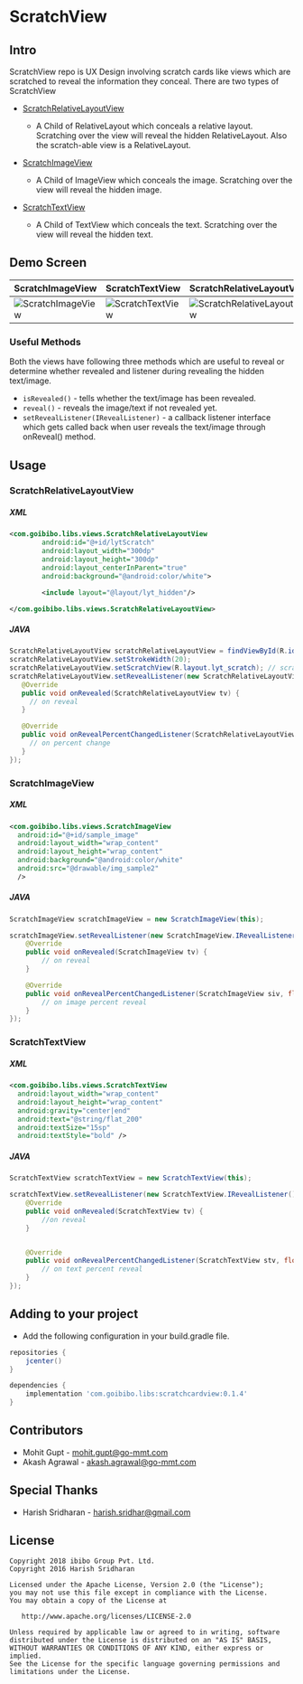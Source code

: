 # ScratchView


Intro
------

ScratchView repo is UX Design involving scratch cards like views which are scratched to reveal the information they conceal. There
are two types of ScratchView
* <a href='https://github.com/goibibo/ScratchCardView/blob/master/scratchcardview/src/main/java/com/goibibo/libs/views/ScratchRelativeLayoutView.java'> ScratchRelativeLayoutView</a>
    - A Child of RelativeLayout which conceals a relative layout. Scratching over the view will reveal the hidden RelativeLayout. Also the scratch-able view is a RelativeLayout.

* <a href='https://github.com/goibibo/ScratchCardView/blob/master/scratchcardview/src/main/java/com/goibibo/libs/views/ScratchImageView.java'> ScratchImageView</a>
    - A Child of ImageView which conceals the image. Scratching over the view will reveal the hidden image.

* <a href='https://github.com/goibibo/ScratchCardView/blob/master/scratchcardview/src/main/java/com/goibibo/libs/views/ScratchTextView.java'> ScratchTextView</a>
    - A Child of TextView which conceals the text. Scratching over the view will reveal the hidden text.


Demo Screen
------    

|     ScratchImageView                |        ScratchTextView              |        ScratchRelativeLayoutView              |
| ----------------------------  | ----------------------------- | ----------------------------- |
| ![ScratchImageView][scratch_image] | ![ScratchTextView][scratch_text]   | ![ScratchRelativeLayoutView][scratch_relative]   |

### Useful Methods

Both the views have following three methods which are useful to reveal or determine whether revealed and listener during revealing the hidden text/image.

* ```isRevealed()``` - tells whether the text/image has been revealed.
* ```reveal()``` - reveals the image/text if not revealed yet.
* ```setRevealListener(IRevealListener)``` - a callback listener interface which gets called back when user reveals the text/image
through onReveal() method.

Usage
--------

### ScratchRelativeLayoutView

##### XML

```xml
<com.goibibo.libs.views.ScratchRelativeLayoutView
        android:id="@+id/lytScratch"
        android:layout_width="300dp"
        android:layout_height="300dp"
        android:layout_centerInParent="true"
        android:background="@android:color/white">

        <include layout="@layout/lyt_hidden"/>

</com.goibibo.libs.views.ScratchRelativeLayoutView>

```

##### JAVA

```java
ScratchRelativeLayoutView scratchRelativeLayoutView = findViewById(R.id.lytScratch);
scratchRelativeLayoutView.setStrokeWidth(20);
scratchRelativeLayoutView.setScratchView(R.layout.lyt_scratch); // scratchable layout
scratchRelativeLayoutView.setRevealListener(new ScratchRelativeLayoutView.IRevealListener() {
   @Override
   public void onRevealed(ScratchRelativeLayoutView tv) {
     // on reveal
   }

   @Override
   public void onRevealPercentChangedListener(ScratchRelativeLayoutView siv, float percent) {
     // on percent change
   }
});

```


### ScratchImageView

##### XML

```xml
<com.goibibo.libs.views.ScratchImageView
  android:id="@+id/sample_image"
  android:layout_width="wrap_content"
  android:layout_height="wrap_content"
  android:background="@android:color/white"
  android:src="@drawable/img_sample2"
  />

```

##### JAVA

```java
ScratchImageView scratchImageView = new ScratchImageView(this);

scratchImageView.setRevealListener(new ScratchImageView.IRevealListener() {
    @Override
    public void onRevealed(ScratchImageView tv) {
        // on reveal
    }

    @Override
    public void onRevealPercentChangedListener(ScratchImageView siv, float percent) {
        // on image percent reveal
    }
});
```

### ScratchTextView

##### XML

```xml
<com.goibibo.libs.views.ScratchTextView
  android:layout_width="wrap_content"
  android:layout_height="wrap_content"
  android:gravity="center|end"
  android:text="@string/flat_200"
  android:textSize="15sp"
  android:textStyle="bold" />

```

##### JAVA

```java
ScratchTextView scratchTextView = new ScratchTextView(this);

scratchTextView.setRevealListener(new ScratchTextView.IRevealListener() {
    @Override
    public void onRevealed(ScratchTextView tv) {
        //on reveal
    }


    @Override
    public void onRevealPercentChangedListener(ScratchTextView stv, float percent) {
        // on text percent reveal
    }
});
```

Adding to your project
------------------------

- Add the following configuration in your build.gradle file.

```gradle
repositories {
    jcenter()
}

dependencies {
    implementation 'com.goibibo.libs:scratchcardview:0.1.4'
}
```

Contributors
------------

* Mohit Gupt - <mohit.gupt@go-mmt.com>
* Akash Agrawal - <akash.agrawal@go-mmt.com>

Special Thanks
--------------

* Harish Sridharan - <harish.sridhar@gmail.com>

License
--------
```
Copyright 2018 ibibo Group Pvt. Ltd.
Copyright 2016 Harish Sridharan

Licensed under the Apache License, Version 2.0 (the "License");
you may not use this file except in compliance with the License.
You may obtain a copy of the License at

   http://www.apache.org/licenses/LICENSE-2.0

Unless required by applicable law or agreed to in writing, software
distributed under the License is distributed on an "AS IS" BASIS,
WITHOUT WARRANTIES OR CONDITIONS OF ANY KIND, either express or implied.
See the License for the specific language governing permissions and
limitations under the License.
```


[scratch_image]:https://raw.githubusercontent.com/cooltechworks/ScratchView/2ec97c9a539d5976b68bf62ec07df8c727d72be2/screenshots/scratch_image_view_demo.gif
[scratch_text]:https://raw.githubusercontent.com/cooltechworks/ScratchView/master/screenshots/scratch_text_view_demo.gif
[scratch_relative]:https://raw.githubusercontent.com/goibibo/ScratchCardView/development/screenshots/scratch_relative_layout_image.gif


